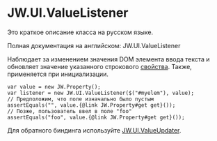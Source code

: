 ﻿# JW.UI.ValueListener

Это краткое описание класса на русском языке.

Полная документация на английском: JW.UI.ValueListener

Наблюдает за изменением значения DOM элемента ввода текста и обновляет значение указанного строкового
[свойства](#!/guide/rujwproperty). Также, применяется при инициализации.

    var value = new JW.Property();
    var listener = new JW.UI.ValueListener($("#myelem"), value);
    // Предположим, что поле изначально было пустым
    assertEquals("", value.{@link JW.Property#get get}());
    // Позже, пользователь ввел в поле "foo"
    assertEquals("foo", value.{@link JW.Property#get get}());

Для обратного биндинга используйте [JW.UI.ValueUpdater](#!/guide/rujwuivalueupdater).
